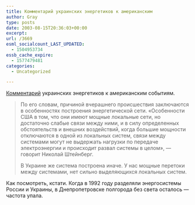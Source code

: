 ```yaml
---
title: Комментарий украинских энергетиков к американским
author: Gray
type: posts
date: 2003-08-15T20:36:03+00:00
excerpt:
url: /3669
esml_socialcount_LAST_UPDATED:
  - 1504953734
essb_cache_expire:
  - 1577479481
categories:
  - Uncategorized

---
```








<a href="http://www.obozrevatel.com.ua/news/24/93104.html" target="_blank">Комментарий</a> украинских энергетиков к американским событиям.

> По его словам, причиной вчерашнего происшествия заключаются в особенностях построения энергетической сети. &#171;Особенности США в том, что они имеют мощные локальные сети, но достаточно слабые связи между ними, и в силу определенных обстоятельств и внешних воздействий, когда большие мощности отключаются в одной из локальных систем, связи между системами могут не выдержать нагрузки по передаче электроэнергии и происходит развал системы в целом&#187;, &#8212; говорит Николай Штейнберг. 
> 
> В Украине же система построена иначе. У нас мощные перетоки между системами, нет сильно выделяющихся локальных систем.

Как посмотреть, кстати. Когда в 1992 году разделяли энергосистемы России и Украины, в Днепропетровске полгорода без света осталось &#8212; частота упала.